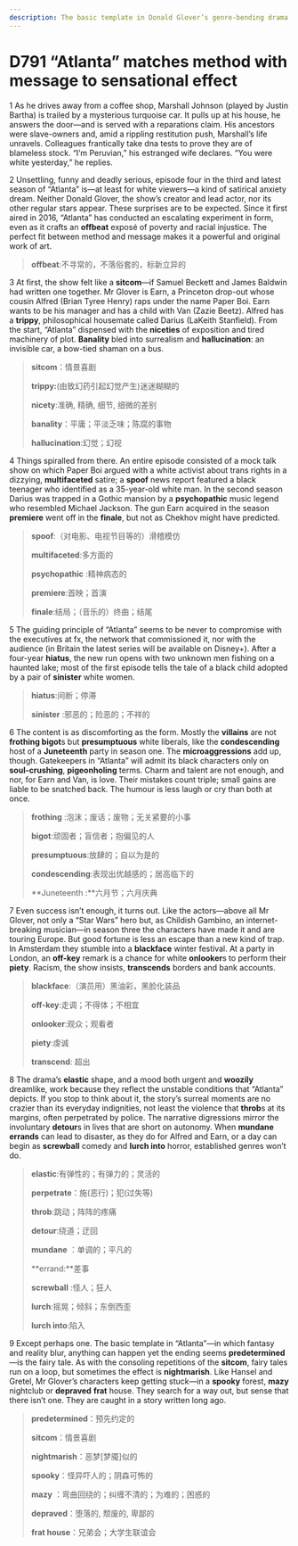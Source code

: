 ```yaml
---
description: The basic template in Donald Glover’s genre-bending drama is the fairy tale
---
```


# D791 “Atlanta” matches method with message to sensational effect
1 As he drives away from a coffee shop, Marshall Johnson (played by Justin Bartha) is trailed by a mysterious turquoise car. It pulls up at his house, he answers the door—and is served with a reparations claim. His ancestors were slave-owners and, amid a rippling restitution push, Marshall’s life unravels. Colleagues frantically take dna tests to prove they are of blameless stock. “I’m Peruvian,” his estranged wife declares. “You were white yesterday,” he replies.

2 Unsettling, funny and deadly serious, episode four in the third and latest season of “Atlanta” is—at least for white viewers—a kind of satirical anxiety dream. Neither Donald Glover, the show’s creator and lead actor, nor its other regular stars appear. These surprises are to be expected. Since it first aired in 2016, “Atlanta” has conducted an escalating experiment in form, even as it crafts an **offbeat** exposé of poverty and racial injustice. The perfect fit between method and message makes it a powerful and original work of art.

> **offbeat**:不寻常的，不落俗套的，标新立异的
 > 

3 At first, the show felt like a **sitcom**—if Samuel Beckett and James Baldwin had written one together. Mr Glover is Earn, a Princeton drop-out whose cousin Alfred (Brian Tyree Henry) raps under the name Paper Boi. Earn wants to be his manager and has a child with Van (Zazie Beetz). Alfred has a **trippy**, philosophical housemate called Darius (LaKeith Stanfield). From the start, “Atlanta” dispensed with the **niceties** of exposition and tired machinery of plot. **Banality** bled into surrealism and **hallucination**: an invisible car, a bow-tied shaman on a bus.

> **sitcom**：情景喜剧
 > 
> **trippy:**(由致幻药引起幻觉产生)迷迷糊糊的
 > 
> **nicety**:准确, 精确, 细节, 细微的差别
 > 
> **banality**：平庸；平淡乏味；陈腐的事物
 > 
> **hallucination**:幻觉；幻视
 > 

4 Things spiralled from there. An entire episode consisted of a mock talk show on which Paper Boi argued with a white activist about trans rights in a dizzying, **multifaceted** satire; a **spoof** news report featured a black teenager who identified as a 35-year-old white man. In the second season Darius was trapped in a Gothic mansion by a **psychopathic** music legend who resembled Michael Jackson. The gun Earn acquired in the season **premiere** went off in the **finale**, but not as Chekhov might have predicted.

> **spoof**:（对电影、电视节目等的）滑稽模仿
 > 
> **multifaceted**:多方面的
 > 
> **psychopathic** :精神病态的
 > 
> **premiere**:首映；首演
 > 
> **finale**:结局；（音乐的）终曲；结尾
 > 

5 The guiding principle of “Atlanta” seems to be never to compromise with the executives at fx, the network that commissioned it, nor with the audience (in Britain the latest series will be available on Disney+). After a four-year **hiatus**, the new run opens with two unknown men fishing on a haunted lake; most of the first episode tells the tale of a black child adopted by a pair of **sinister** white women.

> **hiatus**:间断；停滞
 > 
> **sinister** :邪恶的；险恶的；不祥的
 > 

6 The content is as discomforting as the form. Mostly the **villains** are not **frothing bigot**s but **presumptuous** white liberals, like the **condescending** host of a **Juneteenth** party in season one. The **microaggressions** add up, though. Gatekeepers in “Atlanta” will admit its black characters only on **soul-crushing**, **pigeonholing** terms. Charm and talent are not enough, and nor, for Earn and Van, is love. Their mistakes count triple; small gains are liable to be snatched back. The humour is less laugh or cry than both at once.

> **frothing** :泡沫；废话；废物；无关紧要的小事
 > 
> **bigot**:顽固者；盲信者；抱偏见的人
 > 
> **presumptuous**:放肆的；自以为是的
 > 
> **condescending**:表现出优越感的；居高临下的
 > 
> **Juneteenth :**六月节；六月庆典
 > 

7 Even success isn’t enough, it turns out. Like the actors—above all Mr Glover, not only a “Star Wars” hero but, as Childish Gambino, an internet-breaking musician—in season three the characters have made it and are touring Europe. But good fortune is less an escape than a new kind of trap. In Amsterdam they stumble into a **blackface** winter festival. At a party in London, an **off-key** remark is a chance for white **onlooker**s to perform their **piety**. Racism, the show insists, **transcends** borders and bank accounts.

> **blackface**:（演员用）黑油彩，黑脸化装品
 > 
> **off-key**:走调；不得体；不相宜
 > 
> **onlooker**:观众；观看者
 > 
> **piety**:虔诚
 > 
> **transcend**: 超出
 > 

8 The drama’s **elastic** shape, and a mood both urgent and **woozily** dreamlike, work because they reflect the unstable conditions that “Atlanta” depicts. If you stop to think about it, the story’s surreal moments are no crazier than its everyday indignities, not least the violence that **throb**s at its margins, often perpetrated by police. The narrative digressions mirror the involuntary **detour**s in lives that are short on autonomy. When **mundane errands** can lead to disaster, as they do for Alfred and Earn, or a day can begin as **screwball** comedy and **lurch into** horror, established genres won’t do.

> **elastic**:有弹性的；有弹力的；灵活的
 > 
> **perpetrate**：施(恶行)；犯(过失等)
 > 
> **throb**:跳动；阵阵的疼痛
 > 
> **detour**:绕道；迂回
 > 
> **mundane** ：单调的；平凡的
 > 
> **errand:**差事
 > 
> **screwball** :怪人；狂人
 > 
> **lurch**:摇晃；倾斜；东倒西歪
 > 
> **lurch into**:陷入
 > 

9 Except perhaps one. The basic template in “Atlanta”—in which fantasy and reality blur, anything can happen yet the ending seems **predetermined**—is the fairy tale. As with the consoling repetitions of the **sitcom**, fairy tales run on a loop, but sometimes the effect is **nightmarish**. Like Hansel and Gretel, Mr Glover’s characters keep getting stuck—in a **spooky** forest, **mazy** nightclub or **depraved** **frat** house. They search for a way out, but sense that there isn’t one. They are caught in a story written long ago.

> **predetermined**：预先约定的
 > 
> **sitcom**：情景喜剧
 > 
> **nightmarish**：恶梦[梦魇]似的
 > 
> **spooky**：怪异吓人的；阴森可怖的
 > 
> **mazy** ：弯曲回绕的；纠缠不清的；为难的；困惑的
 > 
> **depraved**：堕落的, 颓废的, 卑鄙的
 > 
> **frat house**：兄弟会；大学生联谊会
 > 

